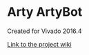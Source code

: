# Arty ArtyBot <!-- Replace this line with the project name -->
Created for Vivado 2016.4

[Link to the project wiki](https://reference.digilentinc.com/doku.php)

